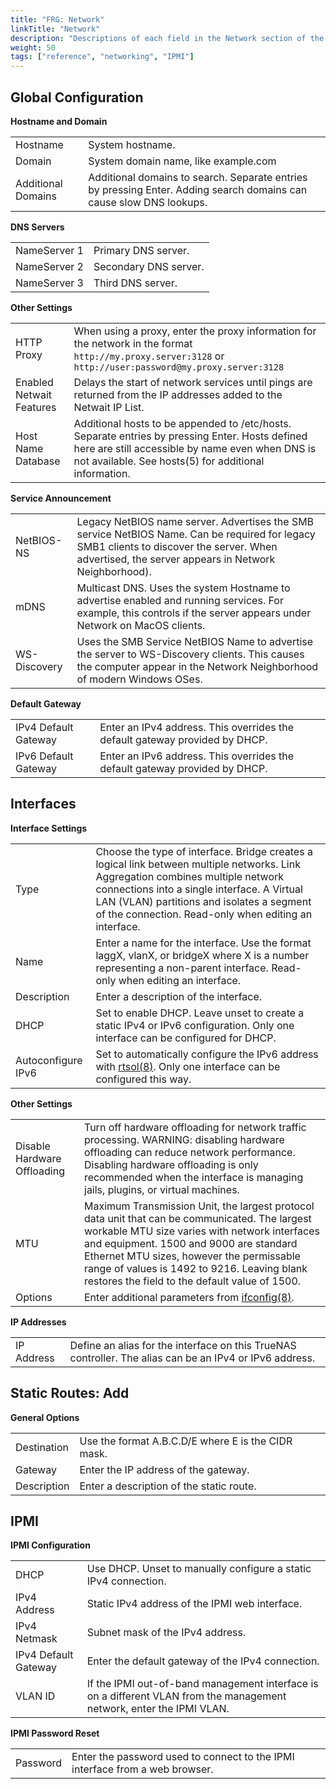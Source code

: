 ```yaml
---
title: "FRG: Network"
linkTitle: "Network"
description: "Descriptions of each field in the Network section of the TrueNAS web interface."
weight: 50
tags: ["reference", "networking", "IPMI"]
---
```


## Global Configuration

**Hostname and Domain**

| | |
|-|-|
| Hostname | System hostname. |
| Domain | System domain name, like example.com |
| Additional Domains | Additional domains to search. Separate entries by pressing Enter. Adding search domains can cause slow DNS lookups. |

**DNS Servers**

| | |
|-|-|
| NameServer 1 | Primary DNS server. |
| NameServer 2 | Secondary DNS server. |
| NameServer 3 | Third DNS server. |

**Other Settings**

| | |
|-|-|
| HTTP Proxy | When using a proxy, enter the proxy information for the network in the format `http://my.proxy.server:3128` or `http://user:password@my.proxy.server:3128` |
| Enabled Netwait Features | Delays the start of network services until pings are returned from the IP addresses added to the Netwait IP List. |
| Host Name Database | Additional hosts to be appended to /etc/hosts. Separate entries by pressing Enter. Hosts defined here are still accessible by name even when DNS is not available. See hosts(5) for additional information. |
**Service Announcement**

| | |
|-|-|
| NetBIOS-NS | Legacy NetBIOS name server. Advertises the SMB service NetBIOS Name. Can be required for legacy SMB1 clients to discover the server. When advertised, the server appears in Network Neighborhood). |
| mDNS | Multicast DNS. Uses the system Hostname to advertise enabled and running services. For example, this controls if the server appears under Network on MacOS clients. |
| WS-Discovery | Uses the SMB Service NetBIOS Name to advertise the server to WS-Discovery clients. This causes the computer appear in the Network Neighborhood of modern Windows OSes. |
**Default Gateway**

| | |
|-|-|
| IPv4 Default Gateway | Enter an IPv4 address. This overrides the default gateway provided by DHCP. |
| IPv6 Default Gateway | Enter an IPv6 address. This overrides the default gateway provided by DHCP. |

## Interfaces

**Interface Settings**

| | |
|-|-|
| Type | Choose the type of interface. Bridge creates a logical link between multiple networks. Link Aggregation combines multiple network connections into a single interface. A Virtual LAN (VLAN) partitions and isolates a segment of the connection. Read-only when editing an interface. |
| Name | Enter a name for the interface. Use the format laggX, vlanX, or bridgeX where X is a number representing a non-parent interface. Read-only when editing an interface. |
| Description | Enter a description of the interface. |
| DHCP | Set to enable DHCP. Leave unset to create a static IPv4 or IPv6 configuration. Only one interface can be configured for DHCP. |
| Autoconfigure IPv6 | Set to automatically configure the IPv6 address with [rtsol(8)](https://www.freebsd.org/cgi/man.cgi?query=rtsol). Only one interface can be configured this way. |

**Other Settings**

| | |
|-|-|
| Disable Hardware Offloading | Turn off hardware offloading for network traffic processing. WARNING: disabling hardware offloading can reduce network performance. Disabling hardware offloading is only recommended when the interface is managing jails, plugins, or virtual machines. |
| MTU | Maximum Transmission Unit, the largest protocol data unit that can be communicated. The largest workable MTU size varies with network interfaces and equipment. 1500 and 9000 are standard Ethernet MTU sizes, however the permissable range of values is 1492 to 9216. Leaving blank restores the field to the default value of 1500. |
| Options | Enter additional parameters from [ifconfig(8)](https://www.freebsd.org/cgi/man.cgi?query=ifconfig). |

**IP Addresses**

| | |
|-|-|
| IP Address | Define an alias for the interface on this TrueNAS controller. The alias can be an IPv4 or IPv6 address. |

## Static Routes: Add

**General Options**

| | |
|-|-|
| Destination | Use the format A.B.C.D/E where E is the CIDR mask. |
| Gateway | Enter the IP address of the gateway. |
| Description | Enter a description of the static route. |

## IPMI

**IPMI Configuration**

| | |
|-|-|
| DHCP | Use DHCP. Unset to manually configure a static IPv4 connection. |
| IPv4 Address | Static IPv4 address of the IPMI web interface. |
| IPv4 Netmask | Subnet mask of the IPv4 address. |
| IPv4 Default Gateway | Enter the default gateway of the IPv4 connection. |
| VLAN ID | If the IPMI out-of-band management interface is on a different VLAN from the management network, enter the IPMI VLAN. |

**IPMI Password Reset**

| | |
|-|-|
| Password | Enter the password used to connect to the IPMI interface from a web browser. |
